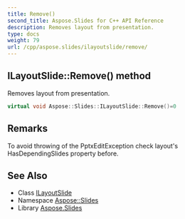 ```yaml
---
title: Remove()
second_title: Aspose.Slides for C++ API Reference
description: Removes layout from presentation.
type: docs
weight: 79
url: /cpp/aspose.slides/ilayoutslide/remove/
---
```

## ILayoutSlide::Remove() method


Removes layout from presentation.

```cpp
virtual void Aspose::Slides::ILayoutSlide::Remove()=0
```

## Remarks



To avoid throwing of the PptxEditException check layout's HasDependingSlides property before. 
## See Also

* Class [ILayoutSlide](./)
* Namespace [Aspose::Slides](../)
* Library [Aspose.Slides](../../)